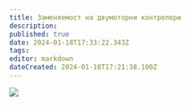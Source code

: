 ```yaml
---
title: Заменяемост на двумоторни контролери
description: 
published: true
date: 2024-01-18T17:33:22.343Z
tags: 
editor: markdown
dateCreated: 2024-01-18T17:21:38.100Z
---
```


<img src="https://drive.google.com/uc?export=view&id=1_iL-6HJ3QUoJtM_jEcFlIkgSCmg_CmwQ">